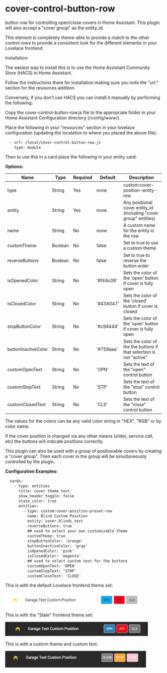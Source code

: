 # cover-control-button-row
button row for controlling open/close covers in Home Assistant. This plugin will also accept a "cover group" as the entity_id.

This element is completely theme-able to provide a match to the other control rows to provide a consistent look for the different elements in your Lovelace frontend

Installation:

The easiest way to install this is to use the Home Assistant Community Store (HACS) in Home Assistant.

Follow the instructions there for installation making sure you note the "url:" section for the resources addition.


Conversely, if you don't use HACS you can install it manually by performing the following:

Copy the cover-control-button-row.js file to the appropriate folder in your Home Assistant Configuration directory (/config/www/).

Place the following in your "resources" section in your lovelace configuration (updating the localation to where you placed the above file):

  ```
    - url: /local/cover-control-button-row.js
      type: module
  ```
    
Then to use this in a card place the following in your entity card:

<b>Options:</b>

| Name | Type | Required | Default | Description |
| --- | --- | --- | --- | --- |
| type | String | Yes | none | custom:cover-position-entity-row |
| entity | String | Yes | none | Any positional cover entity_id (including "cover group" entities) |
| name | String | No | none | A custom name for the entity in the row |
| customTheme | Boolean | No | false | Set to true to use a custom theme |
| reverseButtons | Boolean | No | false | Set to true to reverse the button order |
| isOpenedColor | String | No | '#f44c09' | Sets the color of the 'open' button if cover is fully open |
| isClosedColor | String | No | '#43A047' | Sets the color of the 'closed' button if cover is closed |
| stopButtonColor | String | No | '#c94444' | Sets the color of the 'open' button if cover is fully open |
| buttonInactiveColor | String | No | '#759aaa' | Sets the color of the the buttons if that selection is not "active" |
| customOpenText | String | No | 'OPN' | Sets the text of the "open" control button |
| customStopText | String | No | 'STP' | Sets the text of the "stop" control button |
| customClosedText | String | No | 'CLS' | Sets the text of the "close" control button |


The values for the colors can be any valid color string in "HEX", "RGB" or by color name.

If the cover position is changed via any other means (slider, service call, etc) the buttons will indicate positions correctly.

This plugin can also be used with a group of positionable covers by creating a "cover group". Then each cover in the group will be simultaneously controlled by the plugin.

<b>Configuration Examples:</b>
    
  ```
    cards:
      - type: entities
        title: cover theme test
        show_header_toggle: false
        state_color: true
        entities:
          - type: custom:cover-position-preset-row
            name: Blind Custom Position
            entity: cover.blinds_test
            reverseButtons: true
            ## used to select your own customizable theme
            customTheme: true
            stopButtonColor: 'orange'
            buttonInactiveColor: 'gray'
            isOpenedColor: 'pink'
            isClosedColor: 'magenta'
            ## used to select custom text for the buttons
            customOpenText: 'OPEN'
            customStopText: 'STOP'
            customCloseText: 'CLOSE'
  ```

This is with the default Lovelace frontend theme set:

![Default](cover_default.gif)

This is with the "Slate" frontend theme set:

![Slate](cover_default_slate.gif)

This is with a custom theme and custom text:

![Custom Theme and Text](cover_themed_text_slate.gif)

